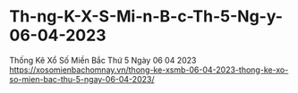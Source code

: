 # Th-ng-K-X-S-Mi-n-B-c-Th-5-Ng-y-06-04-2023
Thống Kê Xổ Số Miền Bắc Thứ 5 Ngày 06 04 2023 https://xosomienbachomnay.vn/thong-ke-xsmb-06-04-2023-thong-ke-xo-so-mien-bac-thu-5-ngay-06-04-2023/
